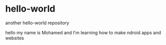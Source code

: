 # hello-world
another hello-world repository 

hello my name is Mohamed and I'm learning how to make ndroid apps and websites
